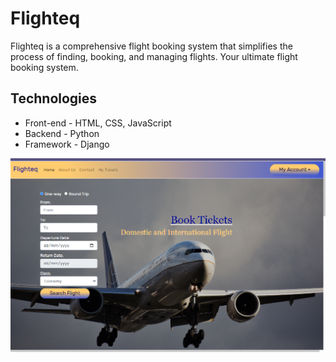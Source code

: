 # Flighteq

Flighteq is a comprehensive flight booking system that simplifies the process of finding, booking, and managing flights. Your ultimate flight booking system.

## Technologies
* Front-end - HTML, CSS, JavaScript
* Backend - Python
* Framework - Django

![Flighteq](https://github.com/anthony-ndegwa-dev/Flighteq/blob/main/src/flight/static/img/flighteq-page.png)
